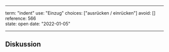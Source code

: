 
---
term:      "indent"
use:       "Einzug"
choices:   ["ausrücken / einrücken"]
avoid:     []
reference: 566        
state:     open
date:      "2022-01-05"

---

## Diskussion

